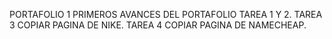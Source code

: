 PORTAFOLIO 1 PRIMEROS AVANCES DEL PORTAFOLIO TAREA 1 Y 2.
TAREA 3 COPIAR PAGINA DE NIKE.
TAREA 4 COPIAR PAGINA DE NAMECHEAP.
